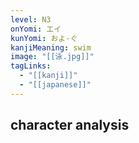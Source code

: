 ```yaml
---
level: N3
onYomi: エイ
kunYomi: およ-ぐ
kanjiMeaning: swim
image: "[[泳.jpg]]"
tagLinks:
  - "[[kanji]]"
  - "[[japanese]]"
---
```

## character analysis
